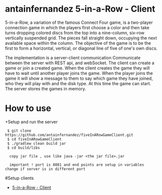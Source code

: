# antainfernandez  5-in-a-Row - Client

5-in-a-Row, a variation of the famous Connect Four game, is a two-player connection game
in which the players first choose a color and then take turns dropping colored discs from the
top into a nine-column, six-row vertically suspended grid. The pieces fall straight down,
occupying the next available space within the column. The objective of the game is to be the
first to form a horizontal, vertical, or diagonal line of five of one's own discs.

The implementation is a server-client communication
Communicate between the server with REST api, and webSocket.  The client can create a game or 
join a created game. When the client creates the game they will have to wait until another player
joins the game. When the player joins the game it will show a message to them to say which game they have 
joined, who they will play with and the disk type. At this time the game can start.
The server stores the games in memory.

  # How to use 

   +Setup and run the server
    
     $ git clone https://github.com/antainfernandez/fiveInARowGameClient.git
     $ cd fiveInARowGameClient
     $ ./gradlew clean build jar
     $ cd build/libs
      
      copy jar file , use like java -jar <the jar file>.jar
      
      important ! port is 8081 and end points are setup in variables change if server is in different port
 #Setup clients	
   		
   - [5-in-a-Row - Client](https://github.com/antainfernandez/fiveInARowGameClient)